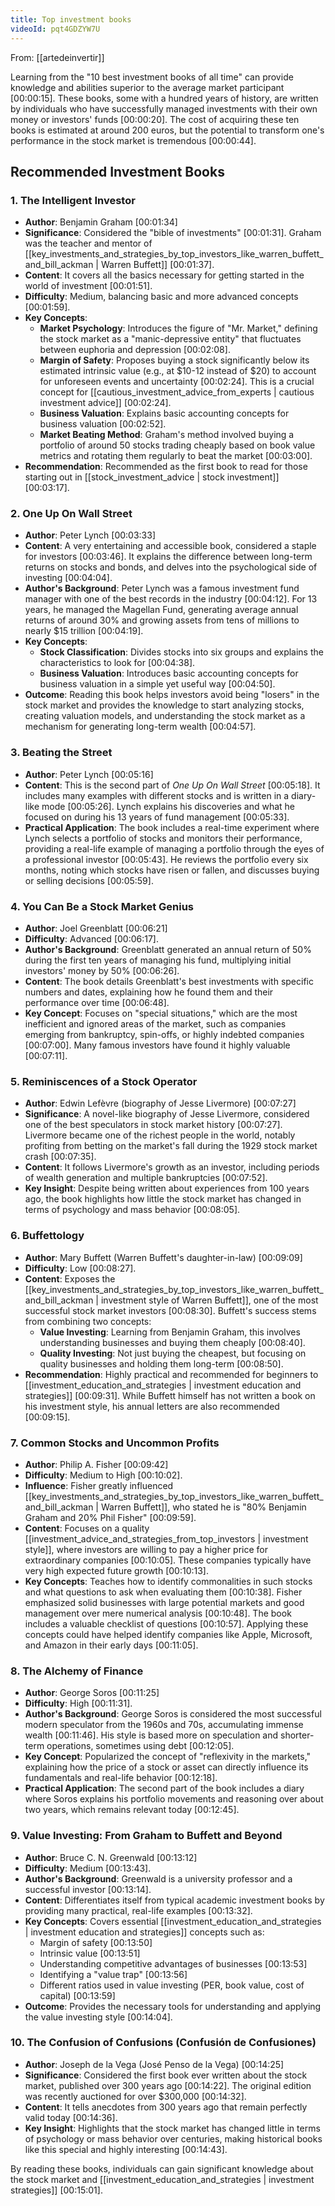 ```yaml
---
title: Top investment books
videoId: pqt4GDZYW7U
---
```


From: [[artedeinvertir]] <br/> 

Learning from the "10 best investment books of all time" can provide knowledge and abilities superior to the average market participant <a class="yt-timestamp" data-t="00:00:15">[00:00:15]</a>. These books, some with a hundred years of history, are written by individuals who have successfully managed investments with their own money or investors' funds <a class="yt-timestamp" data-t="00:00:20">[00:00:20]</a>. The cost of acquiring these ten books is estimated at around 200 euros, but the potential to transform one's performance in the stock market is tremendous <a class="yt-timestamp" data-t="00:00:44">[00:00:44]</a>.

## Recommended Investment Books

### 1. The Intelligent Investor
*   **Author**: Benjamin Graham <a class="yt-timestamp" data-t="00:01:34">[00:01:34]</a>
*   **Significance**: Considered the "bible of investments" <a class="yt-timestamp" data-t="00:01:31">[00:01:31]</a>. Graham was the teacher and mentor of [[key_investments_and_strategies_by_top_investors_like_warren_buffett_and_bill_ackman | Warren Buffett]] <a class="yt-timestamp" data-t="00:01:37">[00:01:37]</a>.
*   **Content**: It covers all the basics necessary for getting started in the world of investment <a class="yt-timestamp" data-t="00:01:51">[00:01:51]</a>.
*   **Difficulty**: Medium, balancing basic and more advanced concepts <a class="yt-timestamp" data-t="00:01:59">[00:01:59]</a>.
*   **Key Concepts**:
    *   **Market Psychology**: Introduces the figure of "Mr. Market," defining the stock market as a "manic-depressive entity" that fluctuates between euphoria and depression <a class="yt-timestamp" data-t="00:02:08">[00:02:08]</a>.
    *   **Margin of Safety**: Proposes buying a stock significantly below its estimated intrinsic value (e.g., at $10-12 instead of $20) to account for unforeseen events and uncertainty <a class="yt-timestamp" data-t="00:02:24">[00:02:24]</a>. This is a crucial concept for [[cautious_investment_advice_from_experts | cautious investment advice]] <a class="yt-timestamp" data-t="00:02:24">[00:02:24]</a>.
    *   **Business Valuation**: Explains basic accounting concepts for business valuation <a class="yt-timestamp" data-t="00:02:52">[00:02:52]</a>.
    *   **Market Beating Method**: Graham's method involved buying a portfolio of around 50 stocks trading cheaply based on book value metrics and rotating them regularly to beat the market <a class="yt-timestamp" data-t="00:03:00">[00:03:00]</a>.
*   **Recommendation**: Recommended as the first book to read for those starting out in [[stock_investment_advice | stock investment]] <a class="yt-timestamp" data-t="00:03:17">[00:03:17]</a>.

### 2. One Up On Wall Street
*   **Author**: Peter Lynch <a class="yt-timestamp" data-t="00:03:33">[00:03:33]</a>
*   **Content**: A very entertaining and accessible book, considered a staple for investors <a class="yt-timestamp" data-t="00:03:46">[00:03:46]</a>. It explains the difference between long-term returns on stocks and bonds, and delves into the psychological side of investing <a class="yt-timestamp" data-t="00:04:04">[00:04:04]</a>.
*   **Author's Background**: Peter Lynch was a famous investment fund manager with one of the best records in the industry <a class="yt-timestamp" data-t="00:04:12">[00:04:12]</a>. For 13 years, he managed the Magellan Fund, generating average annual returns of around 30% and growing assets from tens of millions to nearly $15 trillion <a class="yt-timestamp" data-t="00:04:19">[00:04:19]</a>.
*   **Key Concepts**:
    *   **Stock Classification**: Divides stocks into six groups and explains the characteristics to look for <a class="yt-timestamp" data-t="00:04:38">[00:04:38]</a>.
    *   **Business Valuation**: Introduces basic accounting concepts for business valuation in a simple yet useful way <a class="yt-timestamp" data-t="00:04:50">[00:04:50]</a>.
*   **Outcome**: Reading this book helps investors avoid being "losers" in the stock market and provides the knowledge to start analyzing stocks, creating valuation models, and understanding the stock market as a mechanism for generating long-term wealth <a class="yt-timestamp" data-t="00:04:57">[00:04:57]</a>.

### 3. Beating the Street
*   **Author**: Peter Lynch <a class="yt-timestamp" data-t="00:05:16">[00:05:16]</a>
*   **Content**: This is the second part of *One Up On Wall Street* <a class="yt-timestamp" data-t="00:05:18">[00:05:18]</a>. It includes many examples with different stocks and is written in a diary-like mode <a class="yt-timestamp" data-t="00:05:26">[00:05:26]</a>. Lynch explains his discoveries and what he focused on during his 13 years of fund management <a class="yt-timestamp" data-t="00:05:33">[00:05:33]</a>.
*   **Practical Application**: The book includes a real-time experiment where Lynch selects a portfolio of stocks and monitors their performance, providing a real-life example of managing a portfolio through the eyes of a professional investor <a class="yt-timestamp" data-t="00:05:43">[00:05:43]</a>. He reviews the portfolio every six months, noting which stocks have risen or fallen, and discusses buying or selling decisions <a class="yt-timestamp" data-t="00:05:59">[00:05:59]</a>.

### 4. You Can Be a Stock Market Genius
*   **Author**: Joel Greenblatt <a class="yt-timestamp" data-t="00:06:21">[00:06:21]</a>
*   **Difficulty**: Advanced <a class="yt-timestamp" data-t="00:06:17">[00:06:17]</a>.
*   **Author's Background**: Greenblatt generated an annual return of 50% during the first ten years of managing his fund, multiplying initial investors' money by 50% <a class="yt-timestamp" data-t="00:06:26">[00:06:26]</a>.
*   **Content**: The book details Greenblatt's best investments with specific numbers and dates, explaining how he found them and their performance over time <a class="yt-timestamp" data-t="00:06:48">[00:06:48]</a>.
*   **Key Concept**: Focuses on "special situations," which are the most inefficient and ignored areas of the market, such as companies emerging from bankruptcy, spin-offs, or highly indebted companies <a class="yt-timestamp" data-t="00:07:00">[00:07:00]</a>. Many famous investors have found it highly valuable <a class="yt-timestamp" data-t="00:07:11">[00:07:11]</a>.

### 5. Reminiscences of a Stock Operator
*   **Author**: Edwin Lefèvre (biography of Jesse Livermore) <a class="yt-timestamp" data-t="00:07:27">[00:07:27]</a>
*   **Significance**: A novel-like biography of Jesse Livermore, considered one of the best speculators in stock market history <a class="yt-timestamp" data-t="00:07:27">[00:07:27]</a>. Livermore became one of the richest people in the world, notably profiting from betting on the market's fall during the 1929 stock market crash <a class="yt-timestamp" data-t="00:07:35">[00:07:35]</a>.
*   **Content**: It follows Livermore's growth as an investor, including periods of wealth generation and multiple bankruptcies <a class="yt-timestamp" data-t="00:07:52">[00:07:52]</a>.
*   **Key Insight**: Despite being written about experiences from 100 years ago, the book highlights how little the stock market has changed in terms of psychology and mass behavior <a class="yt-timestamp" data-t="00:08:05">[00:08:05]</a>.

### 6. Buffettology
*   **Author**: Mary Buffett (Warren Buffett's daughter-in-law) <a class="yt-timestamp" data-t="00:09:09">[00:09:09]</a>
*   **Difficulty**: Low <a class="yt-timestamp" data-t="00:08:27">[00:08:27]</a>.
*   **Content**: Exposes the [[key_investments_and_strategies_by_top_investors_like_warren_buffett_and_bill_ackman | investment style of Warren Buffett]], one of the most successful stock market investors <a class="yt-timestamp" data-t="00:08:30">[00:08:30]</a>. Buffett's success stems from combining two concepts:
    *   **Value Investing**: Learning from Benjamin Graham, this involves understanding businesses and buying them cheaply <a class="yt-timestamp" data-t="00:08:40">[00:08:40]</a>.
    *   **Quality Investing**: Not just buying the cheapest, but focusing on quality businesses and holding them long-term <a class="yt-timestamp" data-t="00:08:50">[00:08:50]</a>.
*   **Recommendation**: Highly practical and recommended for beginners to [[investment_education_and_strategies | investment education and strategies]] <a class="yt-timestamp" data-t="00:09:31">[00:09:31]</a>. While Buffett himself has not written a book on his investment style, his annual letters are also recommended <a class="yt-timestamp" data-t="00:09:15">[00:09:15]</a>.

### 7. Common Stocks and Uncommon Profits
*   **Author**: Philip A. Fisher <a class="yt-timestamp" data-t="00:09:42">[00:09:42]</a>
*   **Difficulty**: Medium to High <a class="yt-timestamp" data-t="00:10:02">[00:10:02]</a>.
*   **Influence**: Fisher greatly influenced [[key_investments_and_strategies_by_top_investors_like_warren_buffett_and_bill_ackman | Warren Buffett]], who stated he is "80% Benjamin Graham and 20% Phil Fisher" <a class="yt-timestamp" data-t="00:09:59">[00:09:59]</a>.
*   **Content**: Focuses on a quality [[investment_advice_and_strategies_from_top_investors | investment style]], where investors are willing to pay a higher price for extraordinary companies <a class="yt-timestamp" data-t="00:10:05">[00:10:05]</a>. These companies typically have very high expected future growth <a class="yt-timestamp" data-t="00:10:13">[00:10:13]</a>.
*   **Key Concepts**: Teaches how to identify commonalities in such stocks and what questions to ask when evaluating them <a class="yt-timestamp" data-t="00:10:38">[00:10:38]</a>. Fisher emphasized solid businesses with large potential markets and good management over mere numerical analysis <a class="yt-timestamp" data-t="00:10:48">[00:10:48]</a>. The book includes a valuable checklist of questions <a class="yt-timestamp" data-t="00:10:57">[00:10:57]</a>. Applying these concepts could have helped identify companies like Apple, Microsoft, and Amazon in their early days <a class="yt-timestamp" data-t="00:11:05">[00:11:05]</a>.

### 8. The Alchemy of Finance
*   **Author**: George Soros <a class="yt-timestamp" data-t="00:11:25">[00:11:25]</a>
*   **Difficulty**: High <a class="yt-timestamp" data-t="00:11:31">[00:11:31]</a>.
*   **Author's Background**: George Soros is considered the most successful modern speculator from the 1960s and 70s, accumulating immense wealth <a class="yt-timestamp" data-t="00:11:46">[00:11:46]</a>. His style is based more on speculation and shorter-term operations, sometimes using debt <a class="yt-timestamp" data-t="00:12:05">[00:12:05]</a>.
*   **Key Concept**: Popularized the concept of "reflexivity in the markets," explaining how the price of a stock or asset can directly influence its fundamentals and real-life behavior <a class="yt-timestamp" data-t="00:12:18">[00:12:18]</a>.
*   **Practical Application**: The second part of the book includes a diary where Soros explains his portfolio movements and reasoning over about two years, which remains relevant today <a class="yt-timestamp" data-t="00:12:45">[00:12:45]</a>.

### 9. Value Investing: From Graham to Buffett and Beyond
*   **Author**: Bruce C. N. Greenwald <a class="yt-timestamp" data-t="00:13:12">[00:13:12]</a>
*   **Difficulty**: Medium <a class="yt-timestamp" data-t="00:13:43">[00:13:43]</a>.
*   **Author's Background**: Greenwald is a university professor and a successful investor <a class="yt-timestamp" data-t="00:13:14">[00:13:14]</a>.
*   **Content**: Differentiates itself from typical academic investment books by providing many practical, real-life examples <a class="yt-timestamp" data-t="00:13:32">[00:13:32]</a>.
*   **Key Concepts**: Covers essential [[investment_education_and_strategies | investment education and strategies]] concepts such as:
    *   Margin of safety <a class="yt-timestamp" data-t="00:13:50">[00:13:50]</a>
    *   Intrinsic value <a class="yt-timestamp" data-t="00:13:51">[00:13:51]</a>
    *   Understanding competitive advantages of businesses <a class="yt-timestamp" data-t="00:13:53">[00:13:53]</a>
    *   Identifying a "value trap" <a class="yt-timestamp" data-t="00:13:56">[00:13:56]</a>
    *   Different ratios used in value investing (PER, book value, cost of capital) <a class="yt-timestamp" data-t="00:13:59">[00:13:59]</a>
*   **Outcome**: Provides the necessary tools for understanding and applying the value investing style <a class="yt-timestamp" data-t="00:14:04">[00:14:04]</a>.

### 10. The Confusion of Confusions (Confusión de Confusiones)
*   **Author**: Joseph de la Vega (José Penso de la Vega) <a class="yt-timestamp" data-t="00:14:25">[00:14:25]</a>
*   **Significance**: Considered the first book ever written about the stock market, published over 300 years ago <a class="yt-timestamp" data-t="00:14:22">[00:14:22]</a>. The original edition was recently auctioned for over $300,000 <a class="yt-timestamp" data-t="00:14:32">[00:14:32]</a>.
*   **Content**: It tells anecdotes from 300 years ago that remain perfectly valid today <a class="yt-timestamp" data-t="00:14:36">[00:14:36]</a>.
*   **Key Insight**: Highlights that the stock market has changed little in terms of psychology or mass behavior over centuries, making historical books like this special and highly interesting <a class="yt-timestamp" data-t="00:14:43">[00:14:43]</a>.

By reading these books, individuals can gain significant knowledge about the stock market and [[investment_education_and_strategies | investment strategies]] <a class="yt-timestamp" data-t="00:15:01">[00:15:01]</a>.